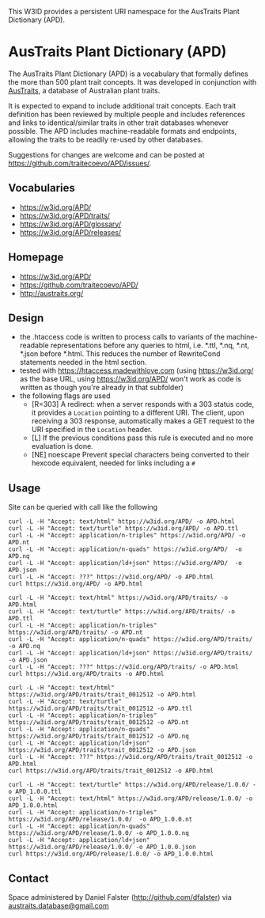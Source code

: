 This W3ID provides a persistent URI namespace for the AusTraits Plant Dictionary (APD).

# AusTraits Plant Dictionary (APD)

The AusTraits Plant Dictionary (APD) is a vocabulary that formally defines the more than 500 plant trait concepts. It was developed in conjunction with [AusTraits](https://austraits.org), a database of Australian plant traits. 

It is expected to expand to include additional trait concepts. Each trait definition has been reviewed by multiple people and includes references and links to identical/similar traits in other trait databases whenever possible. The APD includes machine-readable formats and endpoints, allowing the traits to be readily re-used by other databases.

Suggestions for changes are welcome and can be posted at https://github.com/traitecoevo/APD/issues/.

## Vocabularies

* https://w3id.org/APD/
* https://w3id.org/APD/traits/
* https://w3id.org/APD/glossary/
* https://w3id.org/APD/releases/

## Homepage

* https://w3id.org/APD/
* https://github.com/traitecoevo/APD/
* http://austraits.org/

## Design

- the .htaccess code is written to process calls to variants of the machine-readable representations before any queries to html, i.e. *.ttl, *.nq, *.nt, *.json before *.html. This reduces the number of RewriteCond statements needed in the html section. 
- tested with https://htaccess.madewithlove.com (using https://w3id.org/ as the base URL, using https://w3id.org/APD/ won't work as code is written as though you're already in that subfolder)
- the following flags are used
  - [R=303] A redirect: when a server responds with a 303 status code, it provides a `Location` pointing to a different URI. The client, upon receiving a 303 response, automatically makes a GET request to the URI specified in the `Location` header.  
  - [L]	If the previous conditions pass this rule is executed and no more evaluation is done. 
  - [NE] noescape Prevent special characters being converted to their hexcode equivalent, needed for links including a `#`

## Usage

Site can be queried with call like the following

```
curl -L -H "Accept: text/html" https://w3id.org/APD/ -o APD.html
curl -L -H "Accept: text/turtle" https://w3id.org/APD/ -o APD.ttl
curl -L -H "Accept: application/n-triples" https://w3id.org/APD/ -o APD.nt 
curl -L -H "Accept: application/n-quads" https://w3id.org/APD/  -o APD.nq
curl -L -H "Accept: application/ld+json" https://w3id.org/APD/  -o APD.json
curl -L -H "Accept: ???" https://w3id.org/APD/ -o APD.html
curl https://w3id.org/APD/ -o APD.html

curl -L -H "Accept: text/html" https://w3id.org/APD/traits/ -o APD.html
curl -L -H "Accept: text/turtle" https://w3id.org/APD/traits/ -o APD.ttl 
curl -L -H "Accept: application/n-triples" https://w3id.org/APD/traits/ -o APD.nt 
curl -L -H "Accept: application/n-quads" https://w3id.org/APD/traits/  -o APD.nq
curl -L -H "Accept: application/ld+json" https://w3id.org/APD/traits/ -o APD.json
curl -L -H "Accept: ???" https://w3id.org/APD/traits/ -o APD.html
curl https://w3id.org/APD/traits -o APD.html

curl -L -H "Accept: text/html" https://w3id.org/APD/traits/trait_0012512 -o APD.html
curl -L -H "Accept: text/turtle" https://w3id.org/APD/traits/trait_0012512 -o APD.ttl
curl -L -H "Accept: application/n-triples" https://w3id.org/APD/traits/trait_0012512 -o APD.nt 
curl -L -H "Accept: application/n-quads" https://w3id.org/APD/traits/trait_0012512 -o APD.nq
curl -L -H "Accept: application/ld+json" https://w3id.org/APD/traits/trait_0012512 -o APD.json
curl -L -H "Accept: ???" https://w3id.org/APD/traits/trait_0012512 -o APD.html
curl https://w3id.org/APD/traits/trait_0012512 -o APD.html

curl -L -H "Accept: text/turtle" https://w3id.org/APD/release/1.0.0/ -o APD_1.0.0.ttl
curl -L -H "Accept: text/html" https://w3id.org/APD/release/1.0.0/ -o APD_1.0.0.html
curl -L -H "Accept: application/n-triples" https://w3id.org/APD/release/1.0.0/  -o APD_1.0.0.nt
curl -L -H "Accept: application/n-quads" https://w3id.org/APD/release/1.0.0/ -o APD_1.0.0.nq
curl -L -H "Accept: application/ld+json" https://w3id.org/APD/release/1.0.0/ -o APD_1.0.0.json
curl https://w3id.org/APD/release/1.0.0/ -o APD_1.0.0.html
```

## Contact

Space administered by Daniel Falster (http://github.com/dfalster) via <austraits.database@gmail.com>
